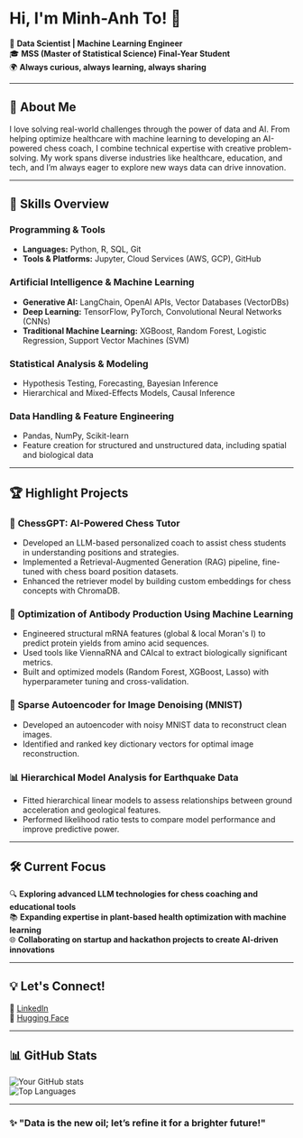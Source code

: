 # Hi, I'm Minh-Anh To! 👋

🚀 **Data Scientist | Machine Learning Engineer**  
🎓 **MSS (Master of Statistical Science) Final-Year Student**  
🌍 **Always curious, always learning, always sharing**

---

## 📖 **About Me**


I love solving real-world challenges through the power of data and AI. From helping optimize healthcare with machine learning to developing an AI-powered chess coach, I combine technical expertise with creative problem-solving. My work spans diverse industries like healthcare, education, and tech, and I’m always eager to explore new ways data can drive innovation.


---

## 🔧 **Skills Overview**

### **Programming & Tools**
- **Languages:** Python, R, SQL, Git  
- **Tools & Platforms:** Jupyter, Cloud Services (AWS, GCP), GitHub  

### **Artificial Intelligence & Machine Learning**
- **Generative AI:** LangChain, OpenAI APIs, Vector Databases (VectorDBs)  
- **Deep Learning:** TensorFlow, PyTorch, Convolutional Neural Networks (CNNs)  
- **Traditional Machine Learning:** XGBoost, Random Forest, Logistic Regression, Support Vector Machines (SVM)  

### **Statistical Analysis & Modeling**
- Hypothesis Testing, Forecasting, Bayesian Inference  
- Hierarchical and Mixed-Effects Models, Causal Inference  

### **Data Handling & Feature Engineering**
- Pandas, NumPy, Scikit-learn  
- Feature creation for structured and unstructured data, including spatial and biological data  

---


## 🏆 **Highlight Projects**

### 🎯 **ChessGPT: AI-Powered Chess Tutor**
- Developed an LLM-based personalized coach to assist chess students in understanding positions and strategies.
- Implemented a Retrieval-Augmented Generation (RAG) pipeline, fine-tuned with chess board position datasets.
- Enhanced the retriever model by building custom embeddings for chess concepts with ChromaDB.

### 🧪 **Optimization of Antibody Production Using Machine Learning**
- Engineered structural mRNA features (global & local Moran's I) to predict protein yields from amino acid sequences.
- Used tools like ViennaRNA and CAIcal to extract biologically significant metrics.
- Built and optimized models (Random Forest, XGBoost, Lasso) with hyperparameter tuning and cross-validation.

### 🤖 **Sparse Autoencoder for Image Denoising (MNIST)**
- Developed an autoencoder with noisy MNIST data to reconstruct clean images.
- Identified and ranked key dictionary vectors for optimal image reconstruction.

### 📊 **Hierarchical Model Analysis for Earthquake Data**
- Fitted hierarchical linear models to assess relationships between ground acceleration and geological features.
- Performed likelihood ratio tests to compare model performance and improve predictive power.

---

## 🛠️ **Current Focus**

🔍 **Exploring advanced LLM technologies for chess coaching and educational tools**  
📚 **Expanding expertise in plant-based health optimization with machine learning**  
🌐 **Collaborating on startup and hackathon projects to create AI-driven innovations**

---

## 💡 **Let's Connect!**

📂 [LinkedIn](https://www.linkedin.com/in/minhanhto/)  
📁 [Hugging Face](https://huggingface.co/minhanhto09)  

---

## 📊 **GitHub Stats**

![Your GitHub stats](https://github-readme-stats.vercel.app/api?username=yourusername&show_icons=true&theme=radical)  
![Top Languages](https://github-readme-stats.vercel.app/api/top-langs/?username=yourusername&layout=compact&theme=radical)

---

### ✨ "Data is the new oil; let’s refine it for a brighter future!"

